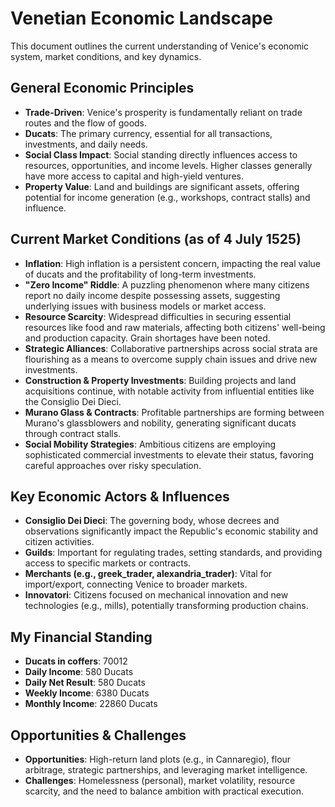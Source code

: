 # Venetian Economic Landscape

This document outlines the current understanding of Venice's economic system, market conditions, and key dynamics.

## General Economic Principles
- **Trade-Driven**: Venice's prosperity is fundamentally reliant on trade routes and the flow of goods.
- **Ducats**: The primary currency, essential for all transactions, investments, and daily needs.
- **Social Class Impact**: Social standing directly influences access to resources, opportunities, and income levels. Higher classes generally have more access to capital and high-yield ventures.
- **Property Value**: Land and buildings are significant assets, offering potential for income generation (e.g., workshops, contract stalls) and influence.

## Current Market Conditions (as of 4 July 1525)
- **Inflation**: High inflation is a persistent concern, impacting the real value of ducats and the profitability of long-term investments.
- **"Zero Income" Riddle**: A puzzling phenomenon where many citizens report no daily income despite possessing assets, suggesting underlying issues with business models or market access.
- **Resource Scarcity**: Widespread difficulties in securing essential resources like food and raw materials, affecting both citizens' well-being and production capacity. Grain shortages have been noted.
- **Strategic Alliances**: Collaborative partnerships across social strata are flourishing as a means to overcome supply chain issues and drive new investments.
- **Construction & Property Investments**: Building projects and land acquisitions continue, with notable activity from influential entities like the Consiglio Dei Dieci.
- **Murano Glass & Contracts**: Profitable partnerships are forming between Murano's glassblowers and nobility, generating significant ducats through contract stalls.
- **Social Mobility Strategies**: Ambitious citizens are employing sophisticated commercial investments to elevate their status, favoring careful approaches over risky speculation.

## Key Economic Actors & Influences
- **Consiglio Dei Dieci**: The governing body, whose decrees and observations significantly impact the Republic's economic stability and citizen activities.
- **Guilds**: Important for regulating trades, setting standards, and providing access to specific markets or contracts.
- **Merchants (e.g., greek_trader, alexandria_trader)**: Vital for import/export, connecting Venice to broader markets.
- **Innovatori**: Citizens focused on mechanical innovation and new technologies (e.g., mills), potentially transforming production chains.

## My Financial Standing
- **Ducats in coffers**: 70012
- **Daily Income**: 580 Ducats
- **Daily Net Result**: 580 Ducats
- **Weekly Income**: 6380 Ducats
- **Monthly Income**: 22860 Ducats

## Opportunities & Challenges
- **Opportunities**: High-return land plots (e.g., in Cannaregio), flour arbitrage, strategic partnerships, and leveraging market intelligence.
- **Challenges**: Homelessness (personal), market volatility, resource scarcity, and the need to balance ambition with practical execution.
